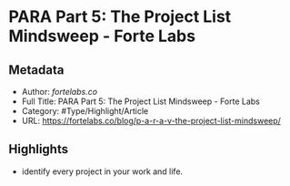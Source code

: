 # PARA Part 5: The Project List Mindsweep - Forte Labs

## Metadata

* Author: *fortelabs.co*
* Full Title: PARA Part 5: The Project List Mindsweep - Forte Labs
* Category: #Type/Highlight/Article
* URL: https://fortelabs.co/blog/p-a-r-a-v-the-project-list-mindsweep/

## Highlights

* identify every project in your work and life.
